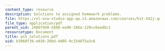 ```yaml
---
content_type: resource
description: Solutions to assigned homework problems.
file: https://ol-ocw-studio-app-qa.s3.amazonaws.com/courses/hst-542j-quantitative-physiology-organ-transport-systems-spring-2004/b3060f36e03826bd4d059c15d875a3c6_ps5_solutions.pdf
file_type: application/pdf
parent_uid: 2486f950-5898-ea96-186a-129cc6eadbc1
resourcetype: Document
title: ps5_solutions.pdf
uid: b3060f36-e038-26bd-4d05-9c15d875a3c6
---
```

